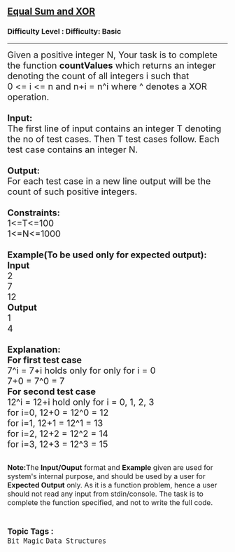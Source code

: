 <h2><a href="https://www.geeksforgeeks.org/problems/equal-sum-and-xor/1?page=5&difficulty=Basic&status=unsolved&sortBy=accuracy">Equal Sum and XOR</a></h2><h3>Difficulty Level : Difficulty: Basic</h3><hr><div class="problems_problem_content__Xm_eO"><p><span style="font-size: 20px;">Given a positive integer N, Your task is to complete the function <strong>countValues</strong> which returns an integer denoting the count of all integers i such that<br>0 &lt;= i &lt;= n and n+i = n^i where ^ denotes a XOR operation.<br><br><strong>Input:</strong><br>The first line of input contains an integer T denoting the no of test cases. Then T test cases follow. Each test case contains an integer N.<br><br><strong>Output:</strong><br>For each test case in a new line output will be the count of such positive integers.<br><br><strong>Constraints:</strong><br>1&lt;=T&lt;=100<br>1&lt;=N&lt;=1000<br><br><strong>Example(To be used only for expected output):<br>Input</strong><br>2<br>7<br>12<br><strong>Output</strong><br>1<br>4<br><br><strong>Explanation:</strong><br><strong>For first test case</strong><br>7^i = 7+i holds only for only for i = 0<br>7+0 = 7^0 = 7<br><strong>For second test case</strong><br>12^i = 12+i hold only for i = 0, 1, 2, 3<br>for i=0, 12+0 = 12^0 = 12<br>for i=1, 12+1 = 12^1 = 13<br>for i=2, 12+2 = 12^2 = 14<br>for i=3, 12+3 = 12^3 = 15</span></p>
<p><br><span style="font-size: 16px;"><strong>Note:</strong>The <strong>Input/Ouput</strong> format and <strong>Example</strong> given are used for system's internal purpose, and should be used by a user for <strong>Expected Output</strong> only. As it is a function problem, hence a user should not read any input from stdin/console. The task is to complete the function specified, and not to write the full code.</span></p></div><br><p><span style=font-size:18px><strong>Topic Tags : </strong><br><code>Bit Magic</code>&nbsp;<code>Data Structures</code>&nbsp;